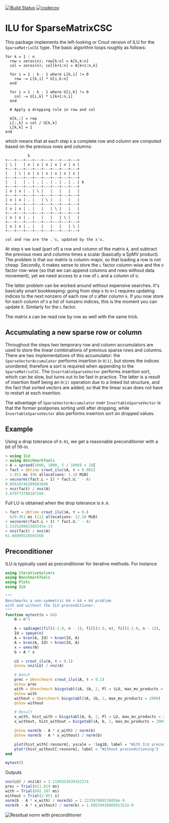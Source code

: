 [![Build Status](https://travis-ci.org/haampie/ILU.jl.svg?branch=master)](https://travis-ci.org/haampie/ILU.jl) [![codecov](https://codecov.io/gh/haampie/ILU.jl/branch/master/graph/badge.svg)](https://codecov.io/gh/haampie/ILU.jl)

# ILU for SparseMatrixCSC

This package implements the left-looking or Crout version of ILU for the `SparseMatrixCSC` type. The basic algorithm loops roughly as follows:

```
for k = 1 : n
  row = zeros(n); row[k:n] = A[k,k:n]
  col = zeros(n); col[k+1:n] = A[k+1:n,k]

  for i = 1 : k - 1 where L[k,i] != 0
    row -= L[k,i] * U[i,k:n]
  end

  for i = 1 : k - 1 where U[i,k] != 0
    col -= U[i,k] * L[k+1:n,i]
  end

  # Apply a dropping rule in row and col

  U[k,:] = row
  L[:,k] = col / U[k,k]
  L[k,k] = 1
end
```

which means that at each step `k` a complete row and column are computed based on the previous rows and columns:

```
          k
+---+---+---+---+---+---+---+---+
| \ |   | x | x | x | x | x | x |
+---+---+---+---+---+---+---+---+
|   | \ | x | x | x | x | x | x |
+---+---+---+---+---+---+---+---+
|   |   | . | . | . | . | . | . | k
+---+---+---+---+---+---+---+---+
| x | x | . | \ |   |   |   |   |
+---+---+---+---+---+---+---+---+
| x | x | . |   | \ |   |   |   |
+---+---+---+---+---+---+---+---+
| x | x | . |   |   | \ |   |   |
+---+---+---+---+---+---+---+---+
| x | x | . |   |   |   | \ |   |
+---+---+---+---+---+---+---+---+
| x | x | . |   |   |   |   | \ |
+---+---+---+---+---+---+---+---+

col and row are the .'s, updated by the x's.
```

At step `k` we load (part of) a row and column of the matrix `A`, and subtract the previous rows and columns times a scalar (basically a SpMV product). The problem is that our matrix is column-major, so that loading a row is not cheap. Secondly, it makes sense to store the `L` factor column-wise and the `U` factor row-wise (so that we can append columns and rows without data movement), yet we need access to a row of `L` and a column of `U`.

The latter problem can be worked around without expensive searches. It's basically smart bookkeeping: going from step `k` to `k+1` requires updating indices to the next nonzero of each row of `U` after column `k`. If you now store for each column of `U` a list of nonzero indices, this is the moment you can update it. Similarly for the `L` factor.

The matrix `A` can be read row by row as well with the same trick.

## Accumulating a new sparse row or column
Throughout the steps two temporary row and column accumulators are used to store the linear combinations of previous sparse rows and columns. There are two implementations of this accumulator: the `SparseVectorAccumulator` performs insertion in `O(1)`, but stores the indices unordered; therefore a sort is required when appending to the `SparseMatrixCSC`. The `InsertableSparseVector` performs insertion sort, which can be slow, but turns out to be fast in practice. The latter is a result of insertion itself being an `O(1)` operation due to a linked list structure, and the fact that sorted vectors are added, so that the linear scan does not have to restart at each insertion.

The advantage of `SparseVectorAccumulator` over `InsertableSparseVector` is that the former postpones sorting until after dropping, while `InsertableSparseVector` also performs insertion sort on dropped values.

## Example

Using a drop tolerance of `0.01`, we get a reasonable preconditioner with a bit of fill-in.

```julia
> using ILU
> using BenchmarkTools
> A = sprand(1000, 1000, 5 / 1000) + 10I
> fact = @btime crout_ilu($A, τ = 0.001)
  3.853 ms (96 allocations: 1.18 MiB)
> vecnorm((fact.L + I) * fact.U.' - A)
0.05610746209883846
> nnz(fact) / nnz(A)
3.670773780187284
```

Full LU is obtained when the drop tolerance is `0.0`.

```julia
> fact = @btime crout_ilu($A, τ = 0.)
  629.361 ms (112 allocations: 12.18 MiB)
> vecnorm((fact.L + I) * fact.U.' - A)
1.532520861565543e-13
> nnz(fact) / nnz(A)
61.66009528503368
```

## Preconditioner
ILU is typically used as preconditioner for iterative methods. For instance

```julia
using IterativeSolvers
using BenchmarkTools
using Plots
using ILU

"""
Benchmarks a non-symmetric 64 × 64 × 64 problem
with and without the ILU preconditioner.
"""
function mytest(n = 64)
    N = n^3

    A = spdiagm((fill(-1.0, n - 1), fill(3.0, n), fill(-2.0, n - 1)), (-1, 0, 1))
    Id = speye(n)
    A = kron(A, Id) + kron(Id, A)
    A = kron(A, Id) + kron(Id, A)
    x = ones(N)
    b = A * x

    LU = crout_ilu(A, τ = 0.1)
    @show nnz(LU) / nnz(A)

    # Bench
    prec = @benchmark crout_ilu($A, τ = 0.1)
    @show prec
    with = @benchmark bicgstabl($A, $b, 2, Pl = $LU, max_mv_products = 2000)
    @show with
    without = @benchmark bicgstabl($A, $b, 2, max_mv_products = 2000)
    @show without

    # Result
    x_with, hist_with = bicgstabl(A, b, 2, Pl = LU, max_mv_products = 2000, log = true)
    x_without, hist_without = bicgstabl(A, b, 2, max_mv_products = 2000, log = true)

    @show norm(b - A * x_with) / norm(b) 
    @show norm(b - A * x_without) / norm(b)

    plot(hist_with[:resnorm], yscale = :log10, label = "With ILU preconditioning", xlabel = "Iteration", ylabel = "Residual norm (preconditioned)")
    plot!(hist_without[:resnorm], label = "Without preconditioning")
end

mytest()
```

Outputs

```julia
nnz(LU) / nnz(A) = 2.1180353639352374
prec = Trial(611.019 ms)
with = Trial(692.187 ms)
without = Trial(2.051 s)
norm(b - A * x_with) / norm(b) = 2.133397068536056e-9
norm(b - A * x_without) / norm(b) = 1.6967043606691152e-9
```

![Residual norm with preconditioner](https://haampie.github.io/ILU.jl/residual3.png)